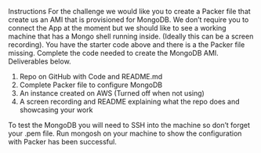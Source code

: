 Instructions
For the challenge we would like you to create a Packer file that create us an AMI that is provisioned for MongoDB. We don’t require you to connect the App at the moment but we should like to see a working machine that has a Mongo shell running inside. (Ideally this can be a screen recording).
You have the starter code above and there is a the Packer file missing. Complete the code needed to create the MongoDB AMI. Deliverables below.

1. Repo on GitHub with Code and README.md
2. Complete Packer file to configure MongoDB
3. An instance created on AWS (Turned off when not using)
4. A screen recording and README explaining what the repo does and showcasing your work
   
To test the MongoDB you will need to SSH into the machine so don’t forget your .pem file. Run mongosh on your machine to show the configuration with Packer has been successful.
